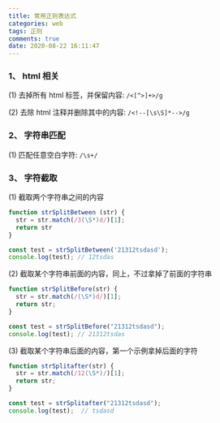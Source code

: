 ```yaml
---
title: 常用正则表达式
categories: web
tags: 正则
comments: true
date: 2020-08-22 16:11:47
---
```


### 1、 html 相关

(1) 去掉所有 html 标签，并保留内容: `/<[^>]+>/g`

(2) 去除 html 注释并删除其中的内容: `/<!--[\s\S]*-->/g`

### 2、 字符串匹配

(1) 匹配任意空白字符: `/\s+/`

### 3、 字符截取

(1) 截取两个字符串之间的内容 

```js
function strSplitBetween (str) {
  str = str.match(/3(\S*)d/)[1];
  return str
}

const test = strSplitBetween('21312tsdasd');
console.log(test); // 12tsdas
```

(2) 截取某个字符串前面的内容，同上，不过拿掉了前面的字符串
 
```js
function strSplitBefore(str) {
  str = str.match(/(\S*)d/)[1];
  return str;
}

const test = strSplitBefore("21312tsdasd");
console.log(test); // 21312tsdas
```
 
(3) 截取某个字符串后面的内容，第一个示例拿掉后面的字符

```js
function strSplitafter(str) {
  str = str.match(/12(\S*)/)[1];
  return str;
}

const test = strSplitafter("21312tsdasd");
console.log(test);  // tsdasd
```
